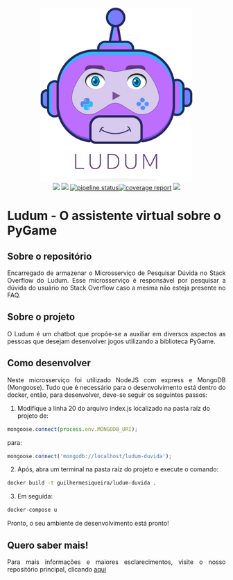 <p align="center"> <img src="imagens/Ludum_LogoFinal(sem_fundo).png" width="auto" height="400" /> 
<br>    
<a href="https://www.gnu.org/licenses/gpl-3.0.pt-br.html"><img src="https://img.shields.io/badge/licence-GPL3-green.svg"/></a> <a href="CODE_OF_CONDUCT.md"><img src="https://img.shields.io/badge/Contributor%20Covenant-v1.4%20adopted-ff69b4.svg"></a>
<a href="https://gitlab.com/guilhermesiqueira/Ludum-Duvida/commits/development"><img alt="pipeline status" src="https://gitlab.com/guilhermesiqueira/Ludum-Duvida/badges/development/pipeline.svg" /></a><a href="https://gitlab.com/guilhermesiqueira/Ludum-Duvida/commits/development"><img alt="coverage report" src="https://gitlab.com/guilhermesiqueira/Ludum-Duvida/badges/development/coverage.svg" /></a>
<a href="https://codeclimate.com/github/botludum/Ludum-Duvida/maintainability"><img src="https://api.codeclimate.com/v1/badges/0af6b402804cda6e6600/maintainability" /></a></p>

# Ludum - O assistente virtual sobre o PyGame

## Sobre o repositório
<p align="justify">Encarregado de armazenar o Microsserviço de Pesquisar Dúvida no Stack Overflow do Ludum. 
Esse microsserviço é responsável por pesquisar a dúvida do usuário no Stack Overflow caso a mesma não esteja presente no FAQ.</p>

## Sobre o projeto
<p align="justify">O Ludum é um chatbot que propõe-se a auxiliar em diversos aspectos as pessoas que desejam desenvolver jogos utilizando a biblioteca PyGame.</p>

## Como desenvolver
<p align="justify">Neste microsserviço foi utilizado NodeJS com express e MongoDB (Mongoose). Tudo que é necessário para o desenvolvimento está dentro do docker, então, para desenvolver, deve-se seguir os seguintes passos: </p>

1. Modifique a linha 20 do arquivo index.js localizado na pasta raíz do projeto de:
```javascript
mongoose.connect(process.env.MONGODB_URI);
```
para:
```javascript
mongoose.connect('mongodb://localhost/ludum-duvida');
```

2. Após, abra um terminal na pasta raíz do projeto e execute o comando:
```bash
docker build -t guilhermesiqueira/ludum-duvida .
```

3. Em seguida:
```bash
docker-compose u
```
Pronto, o seu ambiente de desenvolvimento está pronto!

## Quero saber mais!
<p align="justify">Para mais informações e maiores esclarecimentos, visite o nosso repositório principal, 
clicando <a href="https://github.com/fga-eps-mds/2019.1-Ludum">aqui</a></p>
